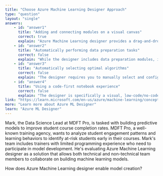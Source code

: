 ```yaml
---
title: "Choose Azure Machine Learning Designer Approach"
type: "question"
layout: "single"
answers:
    - id: "answer1"
      title: "Adding and connecting modules on a visual canvas"
      correct: true
      explain: "Azure Machine Learning designer provides a drag-and-drop visual interface where you connect data preparation, training, and evaluation modules to create ML pipelines."
    - id: "answer2"
      title: "Automatically performing data preparation tasks"
      correct: false
      explain: "While the designer includes data preparation modules, it doesn't automatically perform these tasks - you must manually configure and connect the appropriate modules."
    - id: "answer3"
      title: "Automatically selecting optimal algorithms"
      correct: false
      explain: "The designer requires you to manually select and configure algorithms; automatic algorithm selection is a feature of Automated ML, not the designer."
    - id: "answer4"
      title: "Using a code-first notebook experience"
      correct: false
      explain: "The designer is specifically a visual, low-code/no-code interface, not a code-first notebook environment like Azure ML Studio notebooks."
link: "https://learn.microsoft.com/en-us/azure/machine-learning/concept-designer"
more: "Learn more about Azure ML Designer"
learn: "Azure ML Designer"
---
```


Mark, the Data Science Lead at MDFT Pro, is tasked with building predictive models to improve student course completion rates. MDFT Pro, a well-known training agency, wants to analyze student engagement patterns and learning behaviors to identify at-risk students early in their courses. Mark's team includes trainers with limited programming experience who need to participate in model development. He's evaluating Azure Machine Learning designer as a solution that allows both technical and non-technical team members to collaborate on building machine learning models.

How does Azure Machine Learning designer enable model creation?